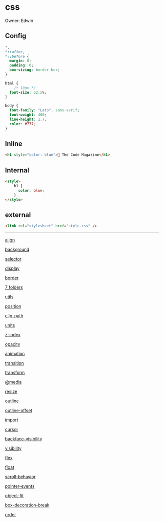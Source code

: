 # css

Owner: Edwin

## Config

```css
*,
*::after,
*::before {
  margin: 0;
  padding: 0;
  box-sizing: border-box;
}

html {
	/* 10px */
  font-size: 62.5%;
}

body {
  font-family: "Lato", sans-serif;
  font-weight: 400;
  line-height: 1.7;
  color: #777;
}
```

## Inline

```html
<h1 style="color: blue">📘 The Code Magazine</h1>
```

## Internal

```html
<style>
    h1 {
      color: blue;
    }
</style>
```

## external

```html
<link rel="stylesheet" href="style.css" />
```

---

[align](css%2093b506eb18f24fafb39d483d4efadc49/align%202a4796b25c334fa2aa2906c6cac08ac6.md)

[background](css%2093b506eb18f24fafb39d483d4efadc49/background%200c77a6ac096948b997a5735f4c636b6a.md)

[selector](css%2093b506eb18f24fafb39d483d4efadc49/selector%208f4215e14bb248f3bdc54d82eb69072c.md)

[display](css%2093b506eb18f24fafb39d483d4efadc49/display%20734d4474314a4ca18b82213152d665bc.md)

[border](css%2093b506eb18f24fafb39d483d4efadc49/border%206609f4f0226d4a62aa85d5e02d58e2d1.md)

[7 folders](css%2093b506eb18f24fafb39d483d4efadc49/7%20folders%204030ad311ea44e37a23f7e9c87339487.md)

[utils](css%2093b506eb18f24fafb39d483d4efadc49/utils%20aaabcda1e4004240a771216405451188.md)

[position](css%2093b506eb18f24fafb39d483d4efadc49/position%20de01e61cffb746e282856a738b44feba.md)

[clip-path](css%2093b506eb18f24fafb39d483d4efadc49/clip-path%20d56a6f504e344c34ab5c4211d874ebdb.md)

[units](css%2093b506eb18f24fafb39d483d4efadc49/units%207512b6ba858f4aedba1afd928a996002.md)

[z-index](css%2093b506eb18f24fafb39d483d4efadc49/z-index%20bff6bf2b48094da796872919b96afcdb.md)

[opacity](css%2093b506eb18f24fafb39d483d4efadc49/opacity%202e832ce524c7482481acd04f15f0723c.md)

[animation](css%2093b506eb18f24fafb39d483d4efadc49/animation%203f4e0f6d3bc74ba18d81bd08b44665d0.md)

[transition](css%2093b506eb18f24fafb39d483d4efadc49/transition%20d22da029dbe14a8cb8db5edfed4052a6.md)

[transform](css%2093b506eb18f24fafb39d483d4efadc49/transform%208787d902e6444927a6795fbb75e7b536.md)

[@media](css%2093b506eb18f24fafb39d483d4efadc49/@media%208e993e4dd7bd48fcb7193cfe1a66f0c7.md)

[resize](css%2093b506eb18f24fafb39d483d4efadc49/resize%209f5b6de37e3b421abaf327fd54db7aef.md)

[outline](css%2093b506eb18f24fafb39d483d4efadc49/outline%20492061dea1664ffd8a4fffd0d6345c60.md)

[outline-offset](css%2093b506eb18f24fafb39d483d4efadc49/outline-offset%20d81b5a7933624f8bb6cdeb4a3d93b4fd.md)

[import](css%2093b506eb18f24fafb39d483d4efadc49/import%2091398d0b0633482eb23a995b145f5190.md)

[cursor](css%2093b506eb18f24fafb39d483d4efadc49/cursor%2017c83f0d574c4a10a2a64fe7e0970644.md)

[  backface-visibility](css%2093b506eb18f24fafb39d483d4efadc49/backface-visibility%202a72583687774ea4b4400717bfef9a98.md)

[visibility](css%2093b506eb18f24fafb39d483d4efadc49/visibility%20343b63698cc74c9aacc5db9a3c9a27ab.md)

[flex](css%2093b506eb18f24fafb39d483d4efadc49/flex%20aebffce18a994ee7832cecf123effff0.md)

[float](css%2093b506eb18f24fafb39d483d4efadc49/float%20b002f54a58a8464d85de678e89896d24.md)

[scroll-behavior](css%2093b506eb18f24fafb39d483d4efadc49/scroll-behavior%2058bdbd0106f549b0baa5abc102d784b0.md)

[pointer-events](css%2093b506eb18f24fafb39d483d4efadc49/pointer-events%20810f9f09e06c41979610e7a1e08e7f00.md)

[object-fit](css%2093b506eb18f24fafb39d483d4efadc49/object-fit%20cf401e36ebc041c295689ebc87bc7ea1.md)

[box-decoration-break](css%2093b506eb18f24fafb39d483d4efadc49/box-decoration-break%20e9beab8fe579481e90a109c72f462caa.md)

[order](css%2093b506eb18f24fafb39d483d4efadc49/order%206d73a6c537d147a4b080ed2c9cc8f731.md)